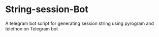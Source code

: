 # String-session-Bot
A telegram bot script for generating session string using pyrogram and telethon on Telegram bot
